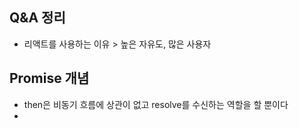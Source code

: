## Q&A 정리

- 리액트를 사용하는 이유 > 높은 자유도, 많은 사용자

## Promise 개념

- then은 비동기 흐름에 상관이 없고 resolve를 수신하는 역할을 할 뿐이다
-
